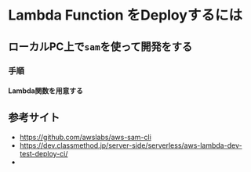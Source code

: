# Lambda Function をDeployするには
## ローカルPC上で`sam`を使って開発をする
### 手順
#### Lambda関数を用意する



## 参考サイト
- https://github.com/awslabs/aws-sam-cli
- https://dev.classmethod.jp/server-side/serverless/aws-lambda-dev-test-deploy-ci/
- 